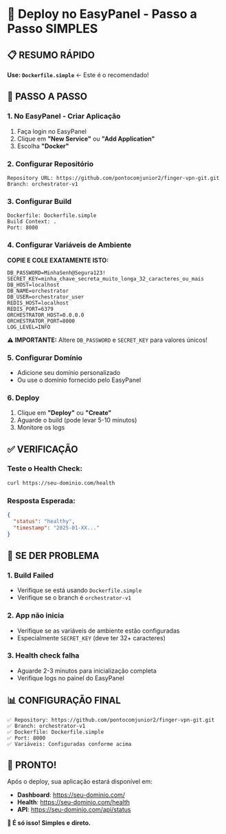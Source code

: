 # 🚀 Deploy no EasyPanel - Passo a Passo SIMPLES

## 📋 RESUMO RÁPIDO

**Use: `Dockerfile.simple`** ← Este é o recomendado!

## 🎯 PASSO A PASSO

### 1. **No EasyPanel - Criar Aplicação**

1. Faça login no EasyPanel
2. Clique em **"New Service"** ou **"Add Application"**
3. Escolha **"Docker"**

### 2. **Configurar Repositório**

```
Repository URL: https://github.com/pontocomjunior2/finger-vpn-git.git
Branch: orchestrator-v1
```

### 3. **Configurar Build**

```
Dockerfile: Dockerfile.simple
Build Context: .
Port: 8000
```

### 4. **Configurar Variáveis de Ambiente**

**COPIE E COLE EXATAMENTE ISTO:**

```env
DB_PASSWORD=MinhaSenh@Segura123!
SECRET_KEY=minha_chave_secreta_muito_longa_32_caracteres_ou_mais
DB_HOST=localhost
DB_NAME=orchestrator
DB_USER=orchestrator_user
REDIS_HOST=localhost
REDIS_PORT=6379
ORCHESTRATOR_HOST=0.0.0.0
ORCHESTRATOR_PORT=8000
LOG_LEVEL=INFO
```

**⚠️ IMPORTANTE:** Altere `DB_PASSWORD` e `SECRET_KEY` para valores únicos!

### 5. **Configurar Domínio**

- Adicione seu domínio personalizado
- Ou use o domínio fornecido pelo EasyPanel

### 6. **Deploy**

1. Clique em **"Deploy"** ou **"Create"**
2. Aguarde o build (pode levar 5-10 minutos)
3. Monitore os logs

## ✅ VERIFICAÇÃO

### Teste o Health Check:
```bash
curl https://seu-dominio.com/health
```

### Resposta Esperada:
```json
{
  "status": "healthy",
  "timestamp": "2025-01-XX..."
}
```

## 🚨 SE DER PROBLEMA

### 1. **Build Failed**
- Verifique se está usando `Dockerfile.simple`
- Verifique se o branch é `orchestrator-v1`

### 2. **App não inicia**
- Verifique se as variáveis de ambiente estão configuradas
- Especialmente `SECRET_KEY` (deve ter 32+ caracteres)

### 3. **Health check falha**
- Aguarde 2-3 minutos para inicialização completa
- Verifique logs no painel do EasyPanel

## 📊 CONFIGURAÇÃO FINAL

```
✅ Repository: https://github.com/pontocomjunior2/finger-vpn-git.git
✅ Branch: orchestrator-v1  
✅ Dockerfile: Dockerfile.simple
✅ Port: 8000
✅ Variáveis: Configuradas conforme acima
```

## 🎉 PRONTO!

Após o deploy, sua aplicação estará disponível em:
- **Dashboard**: https://seu-dominio.com/
- **Health**: https://seu-dominio.com/health
- **API**: https://seu-dominio.com/api/status

**🚀 É só isso! Simples e direto.**